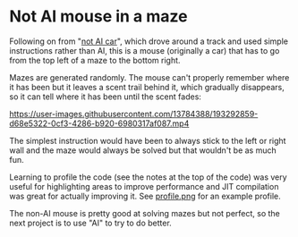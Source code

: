 # Not AI mouse in a maze
Following on from "[not AI car](https://github.com/mikebarram/Not-AI-Car)", which drove around a track and used simple instructions rather than AI, this is a mouse (originally a car) that has to go from the top left of a maze to the bottom right.

Mazes are generated randomly. The mouse can't properly remember where it has been but it leaves a scent trail behind it, which gradually disappears, so it can tell where it has been until the scent fades:

https://user-images.githubusercontent.com/13784388/193292859-d68e5322-0cf3-4286-b920-6980317af087.mp4


The simplest instruction would have been to always stick to the left or right wall and the maze would always be solved but that wouldn't be as much fun.

Learning to profile the code (see the notes at the top of the code) was very useful for highlighting areas to improve performance and JIT compilation was great for actually improving it. See [profile.png](profile.png) for an example profile.

The non-AI mouse is pretty good at solving mazes but not perfect, so the next project is to use "AI" to try to do better.
